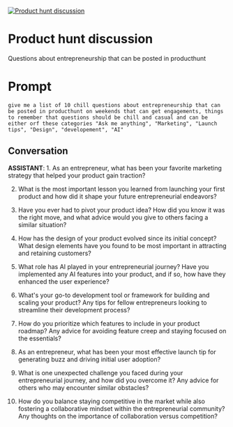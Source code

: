 
[![Product hunt discussion](https://flow-prompt-covers.s3.us-west-1.amazonaws.com/icon/Flat/i17.png)]()
# Product hunt discussion 
Questions about entrepreneurship that can be posted in producthunt 

# Prompt

```
give me a list of 10 chill questions about entrepreneurship that can be posted in producthunt on weekends that can get engagements, things to remember that questions should be chill and casual and can be either orf these categories "Ask me anything", "Marketing", "Launch tips", "Design", "developement", "AI"
```

## Conversation

**ASSISTANT**: 1. As an entrepreneur, what has been your favorite marketing strategy that helped your product gain traction?

2. What is the most important lesson you learned from launching your first product and how did it shape your future entrepreneurial endeavors?

3. Have you ever had to pivot your product idea? How did you know it was the right move, and what advice would you give to others facing a similar situation?

4. How has the design of your product evolved since its initial concept? What design elements have you found to be most important in attracting and retaining customers?

5. What role has AI played in your entrepreneurial journey? Have you implemented any AI features into your product, and if so, how have they enhanced the user experience?

6. What's your go-to development tool or framework for building and scaling your product? Any tips for fellow entrepreneurs looking to streamline their development process?

7. How do you prioritize which features to include in your product roadmap? Any advice for avoiding feature creep and staying focused on the essentials?

8. As an entrepreneur, what has been your most effective launch tip for generating buzz and driving initial user adoption?

9. What is one unexpected challenge you faced during your entrepreneurial journey, and how did you overcome it? Any advice for others who may encounter similar obstacles?

10. How do you balance staying competitive in the market while also fostering a collaborative mindset within the entrepreneurial community? Any thoughts on the importance of collaboration versus competition?


